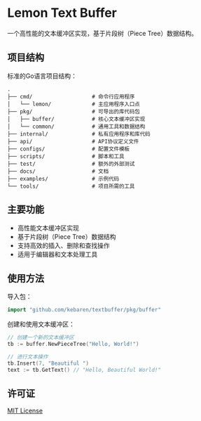 # Lemon Text Buffer

一个高性能的文本缓冲区实现，基于片段树（Piece Tree）数据结构。

## 项目结构

标准的Go语言项目结构：

```
.
├── cmd/                   # 命令行应用程序
│   └── lemon/             # 主应用程序入口点
├── pkg/                   # 可导出的库代码包
│   ├── buffer/            # 核心文本缓冲区实现
│   └── common/            # 通用工具和数据结构
├── internal/              # 私有应用程序和库代码
├── api/                   # API协议定义文件
├── configs/               # 配置文件模板
├── scripts/               # 脚本和工具
├── test/                  # 额外的外部测试
├── docs/                  # 文档
├── examples/              # 示例代码
└── tools/                 # 项目所需的工具
```

## 主要功能

- 高性能文本缓冲区实现
- 基于片段树（Piece Tree）数据结构
- 支持高效的插入、删除和查找操作
- 适用于编辑器和文本处理工具

## 使用方法

导入包：

```go
import "github.com/kebaren/textbuffer/pkg/buffer"
```

创建和使用文本缓冲区：

```go
// 创建一个新的文本缓冲区
tb := buffer.NewPieceTree("Hello, World!")

// 进行文本操作
tb.Insert(7, "Beautiful ")
text := tb.GetText() // "Hello, Beautiful World!"
```

## 许可证

[MIT License](LICENSE) 